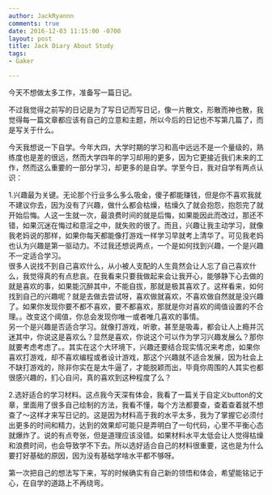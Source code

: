 ```yaml
---
author: JackRyannn
comments: true
date: 2016-12-03 11:15:00 -0700
layout: post
title: Jack Diary About Study
tags:
- Gaker

---
```

今天不想做太多工作，准备写一篇日记。  
  
不过我觉得之前写的日记是为了写日记而写日记，像一片散文，形散而神也散，我觉得每一篇文章都应该有自己的立意和主题，所以今后的日记也不写第几篇了，而是写关于什么。  
  
今天我想说一下自学。今年大四，大学时期的学习和高中远远不是一个量级的，熟练度也是差的很远，然而大学四年的学习却用的更多，因为它更接近我们未来的工作，然而这么重要的一部分学习，却更多的是自学。学至今日，我对自学有两点认识：    

1.兴趣最为关键。无论那个行业多么多么吸金，傻子都能赚钱，但是你不喜欢我就不建议你去，因为没有了兴趣，做什么都会枯燥，枯燥久了就会抱怨，抱怨完了就开始后悔。人这一生就一次，最浪费时间的就是后悔，如果能因此而改过，那还不错，如果沉迷在悔过和意淫之中，就失败的很了。而且，兴趣让我主动学习，就像我老妈说的那样，如果你每天都能像打游戏一样学习早就考上清华了。可见我老妈也认为兴趣是第一驱动力。不过我还想说两点，一个是如何找到兴趣，一个是兴趣不一定适合学习。  
很多人说找不到自己喜欢什么，从小被人支配的人生竟然会让人忘了自己喜欢什么，我觉得真的有点悲哀。在我看来只要我做起来会让我开心，能够静下心去做的就是喜欢的事，如果能沉醉其中，不能自拔，那就是极其喜欢了。这样看来，如何找到自己的兴趣呢？就是去做去尝试呀，喜欢做就喜欢，不喜欢做自然就是没兴趣了。如果你发现你要不都不喜欢，要不都喜欢，那就是你对喜欢的阈值设置的不合理。。改变这个阈值，你总会发现你唯一或者唯几喜欢的事情。  
另一个是兴趣是否适合学习。就像打游戏，听歌，甚至是吸毒，都会让人上瘾并沉迷其中，你说这是喜欢么？显然是喜欢，你说这个可以作为学习兴趣发展么？那你就要考虑考虑了。。其实在这个大环境下，兴趣还要结合现实情况来考虑，如果你喜欢打游戏，却不喜欢编程或者设计游戏，那这个兴趣就不适合发展，因为社会上不缺打游戏的，除非你实在是太牛逼了，才能脱颖而出，毕竟你周围的人其实也都很感兴趣的，扪心自问，真的喜欢到这种程度了么？  
  

2.选好适合的学习材料。这点我今天深有体会，我看了一篇关于自定义button的文章，里面用了很多自己绘制的方法，我看不懂，每个方法都要查，查着查着就不想查了～这样才来写日记的。这是因为材料高于我的水平太多，我为了掌握它必须付出更多的时间和精力，达到的效果却可能只是弄明白了一句代码，心里不平衡心态就爆炸了。说的有点夸张，但是道理应该没错。如果材料水平太低会让人觉得枯燥和浪费时间，也会导致学不下去。所以选好适合自己的材料很重要，这也是为什么要打好基础的原因，因为没有基础学啥水平都不够呀。  
  
第一次把自己的想法写下来，写的时候确实有自己新的领悟和体会，希望能铭记于心，在自学的道路上不再绕弯。
  
